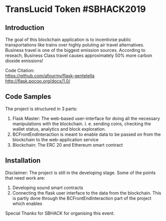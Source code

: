 # TransLucid Token #SBHACK2019

## Introduction

The goal of this blockchain application is to incentivise public transportations like trains over highly poluting air travel alternatives. Business travel is one of the biggest emission sources. 
According to reseach, Business Class travel causes approximately 50% more carbon dioxide emissions!



Code Citation:<br>
https://github.com/afourmy/flask-gentelella <br>
http://flask.pocoo.org/docs/1.0/

## Code Samples

The project is structured in 3 parts:

1. Flask Master: The web-based user-interface for doing all the necessary manipulations with the blockchain. I. e. sending coins, checking the wallet status, analytics and block exploration.
2. BCFrontEndInteraction is meant to enable data to be passed on from the blockchain to the web-application service
2. Blockchain: The ERC 20 and Ethereum smart contract



## Installation

Disclaimer:
The project is still in the developing stage. Some of the points that need work are:
1. Developing sound smart contracts
2. Connecting the flask user interface to the data from the blockchain. This is partly done through the BCFrontEndInteraction part of the project which enables 


Special Thanks for SBHACK for organising this event.
